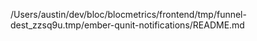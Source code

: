 /Users/austin/dev/bloc/blocmetrics/frontend/tmp/funnel-dest_zzsq9u.tmp/ember-qunit-notifications/README.md